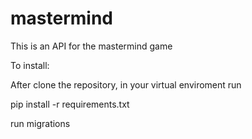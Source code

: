 # mastermind
This is an API for the mastermind game


To install:

After clone the repository, in your virtual enviroment run

pip install -r requirements.txt

run migrations
